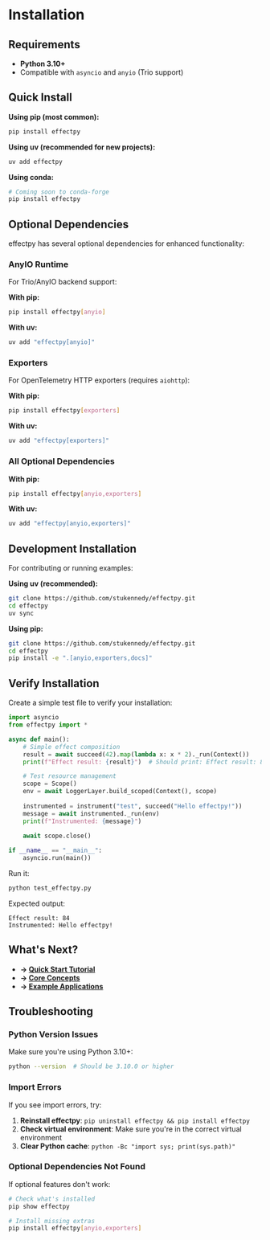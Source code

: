 # Installation

## Requirements

- **Python 3.10+**
- Compatible with `asyncio` and `anyio` (Trio support)

## Quick Install

**Using pip (most common):**
```bash
pip install effectpy
```

**Using uv (recommended for new projects):**
```bash
uv add effectpy
```

**Using conda:**
```bash
# Coming soon to conda-forge
pip install effectpy
```

## Optional Dependencies

effectpy has several optional dependencies for enhanced functionality:

### AnyIO Runtime

For Trio/AnyIO backend support:

**With pip:**
```bash
pip install effectpy[anyio]
```

**With uv:**
```bash
uv add "effectpy[anyio]"
```

### Exporters

For OpenTelemetry HTTP exporters (requires `aiohttp`):

**With pip:**
```bash
pip install effectpy[exporters]
```

**With uv:**
```bash  
uv add "effectpy[exporters]"
```

### All Optional Dependencies

**With pip:**
```bash
pip install effectpy[anyio,exporters]
```

**With uv:**
```bash
uv add "effectpy[anyio,exporters]"
```

## Development Installation

For contributing or running examples:

**Using uv (recommended):**
```bash
git clone https://github.com/stukennedy/effectpy.git
cd effectpy
uv sync
```

**Using pip:**
```bash
git clone https://github.com/stukennedy/effectpy.git
cd effectpy
pip install -e ".[anyio,exporters,docs]"
```

## Verify Installation

Create a simple test file to verify your installation:

```python title="test_effectpy.py"
import asyncio
from effectpy import *

async def main():
    # Simple effect composition
    result = await succeed(42).map(lambda x: x * 2)._run(Context())
    print(f"Effect result: {result}")  # Should print: Effect result: 84

    # Test resource management
    scope = Scope()
    env = await LoggerLayer.build_scoped(Context(), scope)
    
    instrumented = instrument("test", succeed("Hello effectpy!"))
    message = await instrumented._run(env)
    print(f"Instrumented: {message}")
    
    await scope.close()

if __name__ == "__main__":
    asyncio.run(main())
```

Run it:

```bash
python test_effectpy.py
```

Expected output:
```
Effect result: 84
Instrumented: Hello effectpy!
```

## What's Next?

- **→ [Quick Start Tutorial](quickstart.md)**
- **→ [Core Concepts](concepts/effects.md)**
- **→ [Example Applications](quickstart.md#examples)**

## Troubleshooting

### Python Version Issues

Make sure you're using Python 3.10+:

```bash
python --version  # Should be 3.10.0 or higher
```

### Import Errors

If you see import errors, try:

1. **Reinstall effectpy**: `pip uninstall effectpy && pip install effectpy`
2. **Check virtual environment**: Make sure you're in the correct virtual environment
3. **Clear Python cache**: `python -Bc "import sys; print(sys.path)"`

### Optional Dependencies Not Found

If optional features don't work:

```bash
# Check what's installed
pip show effectpy

# Install missing extras
pip install effectpy[anyio,exporters]
```

